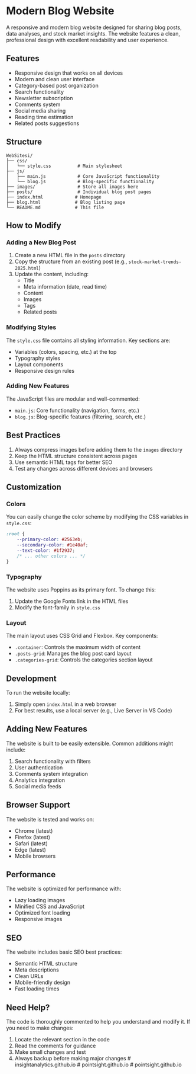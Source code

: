 # Modern Blog Website

A responsive and modern blog website designed for sharing blog posts, data analyses, and stock market insights. The website features a clean, professional design with excellent readability and user experience.

## Features

- Responsive design that works on all devices
- Modern and clean user interface
- Category-based post organization
- Search functionality
- Newsletter subscription
- Comments system
- Social media sharing
- Reading time estimation
- Related posts suggestions

## Structure

```
WebSitesi/
├── css/
│   └── style.css          # Main stylesheet
├── js/
│   ├── main.js            # Core JavaScript functionality
│   └── blog.js            # Blog-specific functionality
├── images/                # Store all images here
├── posts/                 # Individual blog post pages
├── index.html            # Homepage
├── blog.html             # Blog listing page
└── README.md             # This file
```

## How to Modify

### Adding a New Blog Post

1. Create a new HTML file in the `posts` directory
2. Copy the structure from an existing post (e.g., `stock-market-trends-2025.html`)
3. Update the content, including:
   - Title
   - Meta information (date, read time)
   - Content
   - Images
   - Tags
   - Related posts

### Modifying Styles

The `style.css` file contains all styling information. Key sections are:

- Variables (colors, spacing, etc.) at the top
- Typography styles
- Layout components
- Responsive design rules

### Adding New Features

The JavaScript files are modular and well-commented:

- `main.js`: Core functionality (navigation, forms, etc.)
- `blog.js`: Blog-specific features (filtering, search, etc.)

## Best Practices

1. Always compress images before adding them to the `images` directory
2. Keep the HTML structure consistent across pages
3. Use semantic HTML tags for better SEO
4. Test any changes across different devices and browsers

## Customization

### Colors

You can easily change the color scheme by modifying the CSS variables in `style.css`:

```css
:root {
    --primary-color: #2563eb;
    --secondary-color: #1e40af;
    --text-color: #1f2937;
    /* ... other colors ... */
}
```

### Typography

The website uses Poppins as its primary font. To change this:

1. Update the Google Fonts link in the HTML files
2. Modify the font-family in `style.css`

### Layout

The main layout uses CSS Grid and Flexbox. Key components:

- `.container`: Controls the maximum width of content
- `.posts-grid`: Manages the blog post card layout
- `.categories-grid`: Controls the categories section layout

## Development

To run the website locally:

1. Simply open `index.html` in a web browser
2. For best results, use a local server (e.g., Live Server in VS Code)

## Adding New Features

The website is built to be easily extensible. Common additions might include:

1. Search functionality with filters
2. User authentication
3. Comments system integration
4. Analytics integration
5. Social media feeds

## Browser Support

The website is tested and works on:

- Chrome (latest)
- Firefox (latest)
- Safari (latest)
- Edge (latest)
- Mobile browsers

## Performance

The website is optimized for performance with:

- Lazy loading images
- Minified CSS and JavaScript
- Optimized font loading
- Responsive images

## SEO

The website includes basic SEO best practices:

- Semantic HTML structure
- Meta descriptions
- Clean URLs
- Mobile-friendly design
- Fast loading times

## Need Help?

The code is thoroughly commented to help you understand and modify it. If you need to make changes:

1. Locate the relevant section in the code
2. Read the comments for guidance
3. Make small changes and test
4. Always backup before making major changes
#   i n s i g h t a n a l y t i c s . g i t h u b . i o  
 #   p o i n t s i g h t . g i t h u b . i o  
 #   p o i n t s i g h t . g i t h u b . i o  
 
